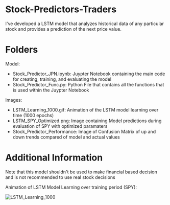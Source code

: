 # Stock-Predictors-Traders

I've developed a LSTM model that analyzes historical data of any particular stock and provides a prediction of the next price value.

# Folders

Model:
- Stock_Predictor_JPN.ipynb: Juypter Notebook containing the main code for creating, training, and evaluating the model
- Stock_Predictor_Func.py: Python File that contains all the functions that is used within the Juypter Notebook

Images:
- LSTM_Learning_1000.gif: Animation of the LSTM model learning over time (1000 epochs)
- LSTM_SPY_Optimized.png: Image containing Model predictions during evaluation of SPY with optimized paramaters
- Stock_Predictor_Performance: Image of Confusion Matrix of up and down trends compared of model and actual values




# Additional Information
Note that this model shouldn't be used to make financial based decision and is not recommended to use real stock decisions 

Animation of LSTM Model Learning over training period (SPY):

![LSTM_Learning_1000](https://github.com/anguyen1359/Stock-Predictors-Traders/assets/125108200/63cf23d1-df35-41dc-bb47-ec323fdcde76)
